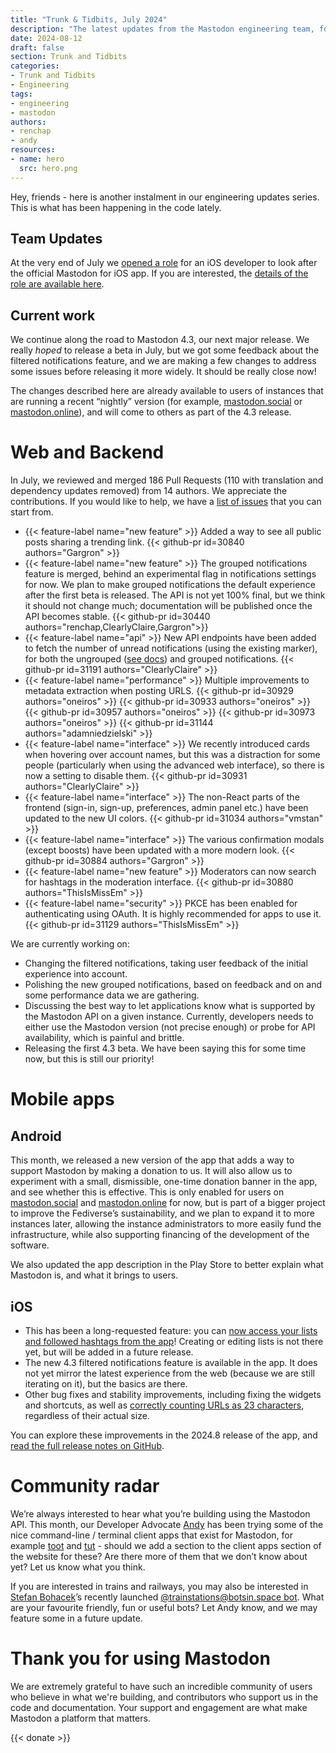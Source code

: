 ```yaml
---
title: "Trunk & Tidbits, July 2024"
description: "The latest updates from the Mastodon engineering team, for progress made in July 2024"
date: 2024-08-12
draft: false
section: Trunk and Tidbits
categories:
- Trunk and Tidbits
- Engineering
tags:
- engineering
- mastodon
authors:
- renchap
- andy
resources:
- name: hero
  src: hero.png
---
```


Hey, friends - here is another instalment in our engineering updates series. This is what has been happening in the code lately.

## Team Updates

At the very end of July we [opened a role](https://mastodon.social/@MastodonEngineering/112875546269005188) for an iOS developer to look after the official Mastodon for iOS app. If you are interested, the [details of the role are available here](https://jobs.ashbyhq.com/mastodon/bc91c481-d30a-4e73-9eb8-ac29f4e905e2).

## Current work

We continue along the road to Mastodon 4.3, our next major release. We really *hoped* to release a beta in July, but we got some feedback about the filtered notifications feature, and we are making a few changes to address some issues before releasing it more widely. It should be really close now!

The changes described here are already available to users of instances that are running a recent “nightly” version (for example, [mastodon.social](https://mastodon.social) or [mastodon.online](https://mastodon.online)), and will come to others as part of the 4.3 release.

# Web and Backend

In July, we reviewed and merged 186 Pull Requests (110 with translation and dependency updates removed) from 14 authors. We appreciate the contributions. If you would like to help, we have a [list of issues](https://github.com/mastodon/mastodon/issues/30167) that you can start from.

<div class="features-list">

- {{< feature-label name="new feature" >}} Added a way to see all public posts sharing a trending link. {{< github-pr id=30840 authors="Gargron" >}}
- {{< feature-label name="new feature" >}} The grouped notifications feature is merged, behind an experimental flag in notifications settings for now. We plan to make grouped notifications the default experience after the first beta is released. The API is not yet 100% final, but we think it should not change much; documentation will be published once the API becomes stable. {{< github-pr id=30440 authors="renchap,ClearlyClaire,Gargron">}}
- {{< feature-label name="api" >}} New API endpoints have been added to fetch the number of unread notifications (using the existing marker), for both the ungrouped ([see docs](https://docs.joinmastodon.org/methods/notifications/#unread-count)) and grouped notifications. {{< github-pr id=31191 authors="ClearlyClaire" >}}
- {{< feature-label name="performance" >}} Multiple improvements to metadata extraction when posting URLS. {{< github-pr id=30929 authors="oneiros" >}} {{< github-pr id=30933 authors="oneiros" >}} {{< github-pr id=30957 authors="oneiros" >}} {{< github-pr id=30973 authors="oneiros" >}} {{< github-pr id=31144 authors="adamniedzielski" >}}
- {{< feature-label name="interface" >}} We recently introduced cards when hovering over account names, but this was a distraction for some people (particularly when using the advanced web interface), so there is now a setting to disable them. {{< github-pr id=30931 authors="ClearlyClaire" >}}
- {{< feature-label name="interface" >}} The non-React parts of the frontend (sign-in, sign-up, preferences, admin panel etc.) have been updated to the new UI colors. {{< github-pr id=31034 authors="vmstan" >}}
- {{< feature-label name="interface" >}} The various confirmation modals (except boosts) have been updated with a more modern look. {{< github-pr id=30884 authors="Gargron" >}}
- {{< feature-label name="new feature" >}} Moderators can now search for hashtags in the moderation interface. {{< github-pr id=30880 authors="ThisIsMissEm" >}}
- {{< feature-label name="security" >}} PKCE has been enabled for authenticating using OAuth. It is highly recommended for apps to use it.  {{< github-pr id=31129 authors="ThisIsMissEm" >}}

</div>

We are currently working on:

- Changing the filtered notifications, taking user feedback of the initial experience into account.
- Polishing the new grouped notifications, based on feedback and on and some performance data we are gathering.
- Discussing the best way to let applications know what is supported by the Mastodon API on a given instance. Currently, developers needs to either use the Mastodon version (not precise enough) or probe for API availability, which is painful and brittle.
- Releasing the first 4.3 beta. We have been saying this for some time now, but this is still our priority!

# Mobile apps

## Android

This month, we released a new version of the app that adds a way to support Mastodon by making a donation to us. It will also allow us to experiment with a small, dismissible, one-time donation banner in the app, and see whether this is effective. This is only enabled for users on [mastodon.social](https://mastodon.social) and [mastodon.online](https://mastodon.online) for now, but is part of a bigger project to improve the Fediverse’s sustainability, and we plan to expand it to more instances later, allowing the instance administrators to more easily fund the infrastructure, while also supporting financing of the development of the software.

We also updated the app description in the Play Store to better explain what Mastodon is, and what it brings to users.

## iOS

- This has been a long-requested feature: you can [now access your lists and followed hashtags from the app](https://github.com/mastodon/mastodon-ios/pull/1325)! Creating or editing lists is not there yet, but will be added in a future release.
- The new 4.3 filtered notifications feature is available in the app. It does not yet mirror the latest experience from the web (because we are still iterating on it), but the basics are there.
- Other bug fixes and stability improvements, including fixing the widgets and shortcuts, as well as [correctly counting URLs as 23 characters](https://github.com/mastodon/mastodon-ios/pull/1336), regardless of their actual size.

You can explore these improvements in the 2024.8 release of the app, and [read the full release notes on GitHub](https://github.com/mastodon/mastodon-ios/releases/tag/2024.8).

# Community radar

We’re always interested to hear what you’re building using the Mastodon API. This month, our Developer Advocate [Andy](https://macaw.social/@andypiper) has been trying some of the nice command-line / terminal client apps that exist for Mastodon, for example [toot](https://github.com/ihabunek/toot) and [tut](https://tut.anv.nu/) - should we add a section to the client apps section of the website for these? Are there more of them that we don’t know about yet? Let us know what you think.

If you are interested in trains and railways, you may also be interested in [Stefan Bohacek](https://stefanbohacek.online/@stefan)’s recently launched [@trainstations@botsin.space bot](https://botsin.space/@trainstations). What are your favourite friendly, fun or useful bots? Let Andy know, and we may feature some in a future update.

# Thank you for using Mastodon

We are extremely grateful to have such an incredible community of users who believe in what we're building, and contributors who support us in the code and documentation. Your support and engagement are what make Mastodon a platform that matters.

{{< donate >}}
